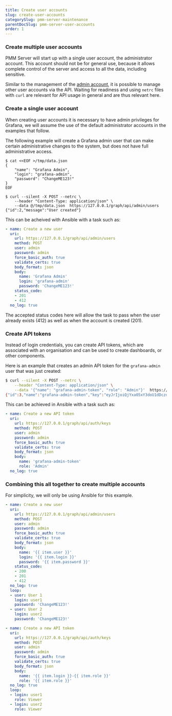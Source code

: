 ```yaml
---
title: Create user accounts
slug: create-user-accounts
categorySlug: pmm-server-maintenance
parentDocSlug: pmm-server-user-accounts
order: 1
---
```


### Create multiple user accounts

PMM Server will start up with a single user account, the administrator account.
This account should not be for general use, because it allows complete control of
the server and access to all the data, including sensitive.

Similar to the management of the [admin account](ref:change-admin-password), it is
possible to manage other user accounts via the API. Waiting for readiness and
using `netrc` files with `curl` are relevant for API usage in general and are
thus relevant here.

### Create a single user account

When creating user accounts it is necessary to have admin privileges for Grafana,
we will assume the use of the default administrator accounts in the examples that
follow.

The following example will create a Grafana admin user that can make certain
administrative changes to the system, but does not have full administrative access.

```shell
$ cat <<EOF >/tmp/data.json
{
    "name": "Grafana Admin",
    "login": "grafana-admin",
    "password": "ChangeME123!"
}
EOF

$ curl --silent -X POST --netrc \
    --header "Content-Type: application/json" \
    --data @/tmp/data.json  https://127.0.0.1/graph/api/admin/users
{"id":2,"message":"User created"}
```

This can be acheived with Ansible with a task such as:
```yaml
- name: Create a new user
  uri:
    url: https://127.0.0.1/graph/api/admin/users
    method: POST
    user: admin
    password: admin
    force_basic_auth: true
    validate_certs: true
    body_format: json
    body:
      name: 'Grafana Admin'
      login: 'grafana-admin'
      password: 'ChangeME123!'
    status_code:
    - 201
    - 412
  no_log: true
```
The accepted status codes here will allow the task to pass when the user already exists (412) as well as when the account is created (201).

### Create API tokens

Instead of login credentials, you can create API tokens, which are associated with an organisation and can be used to create dashboards, or other components.

Here is an example that creates an admin API token for the `grafana-admin` user that
was just created:
```sh
$ curl --silent -X POST --netrc \
    --header "Content-Type: application/json" \
    --data '{"name": "grafana-admin-token", "role": "Admin"}'  https://127.0.0.1/graph/api/auth/keys
{"id":3,"name":"grafana-admin-token","key":"eyJrIjoiQjYxa05xY3doU1dDczdudnppdnJVeUdjS3k0Y05vMW0iLCJuIjoiZ3JhZmFuYS1hZG1pbi10b2tlbiIsImlkIjoxfQ=="}
```

This can be achieved in Ansible with a task such as:
```yaml
- name: Create a new API token
  uri:
    url: https://127.0.0.1/graph/api/auth/keys
    method: POST
    user: admin
    password: admin
    force_basic_auth: true
    validate_certs: true
    body_format: json
    body:
      name: 'grafana-admin-token'
      role: 'Admin'
  no_log: true
```

### Combining this all together to create multiple accounts

For simplicity, we will only be using Ansible for this example.
```yaml
- name: Create a new user
  uri:
    url: https://127.0.0.1/graph/api/admin/users
    method: POST
    user: admin
    password: admin
    force_basic_auth: true
    validate_certs: true
    body_format: json
    body:
      name: '{{ item.user }}'
      login: '{{ item.login }}'
      password: '{{ item.password }}'
    status_code:
    - 200
    - 201
    - 412
  no_log: true
  loop:
  - user: User 1
    login: user1
    password: 'ChangeME123!'
  - user: User 2
    login: user2
    password: 'ChangeME123!'

- name: Create a new API token
  uri:
    url: https://127.0.0.1/graph/api/auth/keys
    method: POST
    user: admin
    password: admin
    force_basic_auth: true
    validate_certs: true
    body_format: json
    body:
      name: '{{ item.login }}-{{ item.role }}'
      role: '{{ item.role }}'
  no_log: true
  loop:
  - login: user1
    role: Viewer
  - login: user2
    role: Viewer
```
